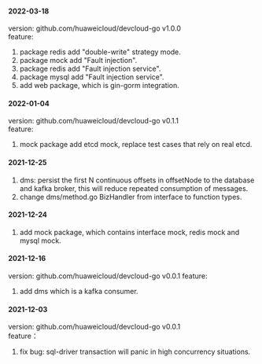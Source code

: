 #### 2022-03-18
version: github.com/huaweicloud/devcloud-go v1.0.0  
feature:
1. package redis add "double-write" strategy mode.
2. package mock add "Fault injection".
3. package redis add "Fault injection service".
4. package mysql add "Fault injection service".
5. add web package, which is gin-gorm integration.

#### 2022-01-04
version: github.com/huaweicloud/devcloud-go v0.1.1  
feature:
1. mock package add etcd mock, replace test cases that rely on real etcd.

#### 2021-12-25
1. dms: persist the first N continuous offsets in offsetNode to the database and kafka broker, this will reduce repeated consumption of messages.
2. change dms/method.go BizHandler from interface to function types.
#### 2021-12-24
1. add mock package, which contains interface mock, redis mock and mysql mock.

#### 2021-12-16
version: github.com/huaweicloud/devcloud-go v0.0.1
feature:
1. add dms which is a kafka consumer.

#### 2021-12-03
version: github.com/huaweicloud/devcloud-go v0.0.1  
feature：
1. fix bug: sql-driver transaction will panic in high concurrency situations.